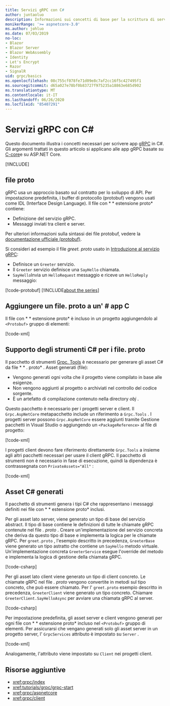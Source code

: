 ```yaml
---
title: Servizi gRPC con C#
author: juntaoluo
description: Informazioni sui concetti di base per la scrittura di servizi gRPC con C#.
monikerRange: '>= aspnetcore-3.0'
ms.author: johluo
ms.date: 07/03/2019
no-loc:
- Blazor
- Blazor Server
- Blazor WebAssembly
- Identity
- Let's Encrypt
- Razor
- SignalR
uid: grpc/basics
ms.openlocfilehash: 08c755cf078fe71d09e8c7af2cc16f5c427495f1
ms.sourcegitcommit: d65a027e78bf0b83727f975235a18863e685d902
ms.translationtype: MT
ms.contentlocale: it-IT
ms.lasthandoff: 06/26/2020
ms.locfileid: "85407291"
---
```

# <a name="grpc-services-with-c"></a>Servizi gRPC con C\#

Questo documento illustra i concetti necessari per scrivere app [gRPC](https://grpc.io/docs/guides/) in C#. Gli argomenti trattati in questo articolo si applicano alle app gRPC basate su [C-core](https://grpc.io/blog/grpc-stacks)e su ASP.NET Core.

[!INCLUDE[](~/includes/gRPCazure.md)]

## <a name="proto-file"></a>file proto

gRPC usa un approccio basato sul contratto per lo sviluppo di API. Per impostazione predefinita, i buffer di protocollo (protobuf) vengono usati come IDL (Interface Design Language). Il file con * \* estensione proto* contiene:

* Definizione del servizio gRPC.
* Messaggi inviati tra client e server.

Per ulteriori informazioni sulla sintassi dei file protobuf, vedere la [documentazione ufficiale (protobuf)](https://developers.google.com/protocol-buffers/docs/proto3).

Si consideri ad esempio il file *greet. proto* usato in [Introduzione al servizio gRPC](xref:tutorials/grpc/grpc-start):

* Definisce un `Greeter` servizio.
* Il `Greeter` servizio definisce una `SayHello` chiamata.
* `SayHello`Invia un `HelloRequest` messaggio e riceve un `HelloReply` messaggio:

[!code-protobuf[](~/tutorials/grpc/grpc-start/sample/GrpcGreeter/Protos/greet.proto)]
[!INCLUDE[about the series](~/includes/code-comments-loc.md)]

## <a name="add-a-proto-file-to-a-c-app"></a>Aggiungere un file. proto a un' \# app C

Il file con * \* estensione proto* è incluso in un progetto aggiungendolo al `<Protobuf>` gruppo di elementi:

[!code-xml[](~/tutorials/grpc/grpc-start/sample/GrpcGreeter/GrpcGreeter.csproj?highlight=2&range=7-9)]

## <a name="c-tooling-support-for-proto-files"></a>Supporto degli strumenti C# per i file. proto

Il pacchetto di strumenti [Grpc. Tools](https://www.nuget.org/packages/Grpc.Tools/) è necessario per generare gli asset C# da file * \* . proto* . Asset generati (file):

* Vengono generati ogni volta che il progetto viene compilato in base alle esigenze.
* Non vengono aggiunti al progetto o archiviati nel controllo del codice sorgente.
* È un artefatto di compilazione contenuto nella directory *obj* .

Questo pacchetto è necessario per i progetti server e client. Il `Grpc.AspNetCore` metapacchetto include un riferimento a `Grpc.Tools` . I progetti server possono `Grpc.AspNetCore` essere aggiunti tramite Gestione pacchetti in Visual Studio o aggiungendo un `<PackageReference>` al file di progetto:

[!code-xml[](~/tutorials/grpc/grpc-start/sample/GrpcGreeter/GrpcGreeter.csproj?highlight=1&range=12)]

I progetti client devono fare riferimento direttamente `Grpc.Tools` a insieme agli altri pacchetti necessari per usare il client gRPC. Il pacchetto di strumenti non è necessario in fase di esecuzione, quindi la dipendenza è contrassegnata con `PrivateAssets="All"` :

[!code-xml[](~/tutorials/grpc/grpc-start/sample/GrpcGreeterClient/GrpcGreeterClient.csproj?highlight=3&range=9-11)]

## <a name="generated-c-assets"></a>Asset C# generati

Il pacchetto di strumenti genera i tipi C# che rappresentano i messaggi definiti nei file con * \* estensione proto* inclusi.

Per gli asset lato server, viene generato un tipo di base del servizio abstract. Il tipo di base contiene le definizioni di tutte le chiamate gRPC contenute nel file *. proto* . Creare un'implementazione del servizio concreta che deriva da questo tipo di base e implementa la logica per le chiamate gRPC. Per `greet.proto` , l'esempio descritto in precedenza, `GreeterBase` viene generato un tipo astratto che contiene un `SayHello` metodo virtuale. Un'implementazione concreta `GreeterService` esegue l'override del metodo e implementa la logica di gestione della chiamata gRPC.

[!code-csharp[](~/tutorials/grpc/grpc-start/sample/GrpcGreeter/Services/GreeterService.cs?name=snippet)]

Per gli asset lato client viene generato un tipo di client concreto. Le chiamate gRPC nel file *. proto* vengono convertite in metodi sul tipo concreto, che può essere chiamato. Per l' `greet.proto` esempio descritto in precedenza, `GreeterClient` viene generato un tipo concreto. Chiamare `GreeterClient.SayHelloAsync` per avviare una chiamata gRPC al server.

[!code-csharp[](~/tutorials/grpc/grpc-start/sample/GrpcGreeterClient/Program.cs?name=snippet)]

Per impostazione predefinita, gli asset server e client vengono generati per ogni file con * \* estensione proto* incluso nel `<Protobuf>` gruppo di elementi. Per assicurarsi che vengano generati solo gli asset server in un progetto server, l' `GrpcServices` attributo è impostato su `Server` .

[!code-xml[](~/tutorials/grpc/grpc-start/sample/GrpcGreeter/GrpcGreeter.csproj?highlight=2&range=7-9)]

Analogamente, l'attributo viene impostato su `Client` nei progetti client.

## <a name="additional-resources"></a>Risorse aggiuntive

* <xref:grpc/index>
* <xref:tutorials/grpc/grpc-start>
* <xref:grpc/aspnetcore>
* <xref:grpc/client>
